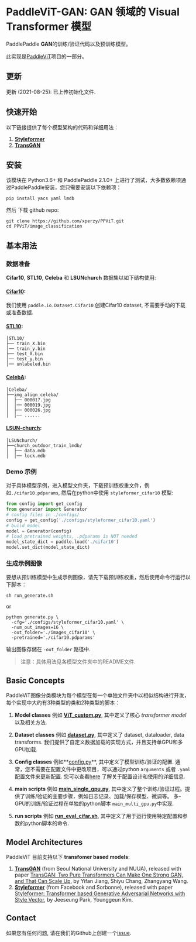# PaddleViT-GAN: GAN 领域的 Visual Transformer 模型
  
PaddlePaddle **GAN**的训练/验证代码以及预训练模型。

此实现是[PaddleViT](https://github.com/BR-IDL/PaddleViT)项目的一部分。

## 更新 
更新 (2021-08-25): 已上传初始化文件.

## 快速开始

 以下链接提供了每个模型架构的代码和详细用法：
1. **[Styleformer](./Styleformer)**
2. **[TransGAN](./transGAN)**


## 安装
该模块在 Python3.6+ 和 PaddlePaddle 2.1.0+ 上进行了测试，大多数依赖项通过PaddlePaddle安装，您只需要安装以下依赖项：

```shell
pip install yacs yaml lmdb
```
然后 下载 github repo:
```shell
git clone https://github.com/xperzy/PPViT.git
cd PPViT/image_classification
```

## 基本用法
### 数据准备
**Cifar10**, **STL10**, **Celeba** 和 **LSUNchurch** 数据集以如下结构使用:
#### [Cifar10](https://www.cs.toronto.edu/~kriz/cifar.html):
   
   我们使用 `paddle.io.Dataset.Cifar10` 创建Cifar10 dataset, 不需要手动的下载或准备数据.
#### [STL10](https://cs.stanford.edu/~acoates/stl10/):
```
│STL10/
├── train_X.bin
│── train_y.bin
├── test_X.bin
│── test_y.bin
│── unlabeled.bin
```
#### [CelebA](https://mmlab.ie.cuhk.edu.hk/projects/CelebA.html):
```
│Celeba/
├──img_align_celeba/
│  ├── 000017.jpg
│  │── 000019.jpg
│  ├── 000026.jpg
│  │── ......
```
#### [LSUN-church](https://www.yf.io/p/lsun):
```
│LSUNchurch/
├──church_outdoor_train_lmdb/
│  ├── data.mdb
│  │── lock.mdb
```
### Demo 示例
对于具体模型示例，进入模型文件夹，下载预训练权重文件，例如`./cifar10.pdparams`, 然后在python中使用 `styleformer_cifar10` 模型:
```python
from config import get_config
from generator import Generator
# config files in ./configs/
config = get_config('./configs/styleformer_cifar10.yaml')
# build model
model = Generator(config)
# load pretrained weights, .pdparams is NOT needed
model_state_dict = paddle.load('./cifar10')
model.set_dict(model_state_dict)
```

### 生成示例图像
要想从预训练模型中生成示例图像，请先下载预训练权重，然后使用命令行运行以下脚本：
```shell
sh run_generate.sh
```
or 
```shell
python generate.py \
  -cfg='./configs/styleformer_cifar10.yaml' \
  -num_out_images=16 \
  -out_folder='./images_cifar10' \
  -pretrained='./cifar10.pdparams'
```
输出图像存储在 `-out_folder` 路径中.

> 注意：具体用法见各模型文件夹中的README文件.

## Basic Concepts
PaddleViT图像分类模块为每个模型在每一个单独文件夹中以相似结构进行开发，每个实现中大约有3种类型的类和2种类型的脚本：
1. **Model classes** 例如 **[ViT_custom.py](./transGAN/models/ViT_custom.py)**, 其中定义了核心 *transformer model* 以及相关方法.
   
2. **Dataset classes** 例如 **[dataset.py](./gan/transGAN/datasets.py)**, 其中定义了 dataset, dataloader, data transforms. 我们提供了自定义数据加载的实现方式，并且支持单GPU和多GPU加载.
   
3. **Config classes** 例如**[config.py](./gan/transGAN/config.py)**, 其中定义了模型训练/验证的配置. 通常，您不需要在配置文件中更改项目，可以通过python `arguments` 或者 `.yaml` 配置文件来更新配置. 您可以查看[here](../docs/ppvit-config.md) 了解关于配置设计和使用的详细信息.
   
4. **main scripts** 例如 **[main_single_gpu.py](./transGAN/main_single_gpu.py)**, 其中定义了整个训练/验证过程。提供了训练/验证的主要步骤，例如日志记录、加载/保存模型、微调等。 多-GPU的训练/验证过程在单独的python脚本 `main_multi_gpu.py`中实现.
   
5. **run scripts** 例如 **[run_eval_cifar.sh](./transGAN/run_eval_cifar.sh)**, 其中定义了用于运行使用特定配置和参数的python脚本的命令.
   

## Model Architectures

PaddleViT 目前支持以下 **transfomer based models**:
1. **[TransGAN](./transGAN)** (from Seoul National University and NUUA), released with paper [TransGAN: Two Pure Transformers Can Make One Strong GAN, and That Can Scale Up](https://arxiv.org/abs/2102.07074), by Yifan Jiang, Shiyu Chang, Zhangyang Wang.
2. **[Styleformer](./Styleformer)** (from Facebook and Sorbonne), released with paper [Styleformer: Transformer based Generative Adversarial Networks with Style Vector](https://arxiv.org/abs/2106.07023), by Jeeseung Park, Younggeun Kim.



## Contact
如果您有任何问题, 请在我们的Github上创建一个[issue](https://github.com/BR-IDL/PaddleViT/issues).
